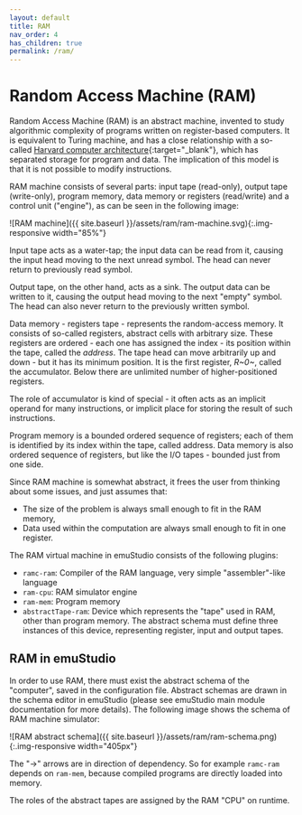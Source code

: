 ```yaml
---
layout: default
title: RAM
nav_order: 4
has_children: true
permalink: /ram/
---
```


# Random Access Machine (RAM)

Random Access Machine (RAM) is an abstract machine, invented to study algorithmic complexity of programs written on register-based computers. It is equivalent to Turing machine, and has a close relationship with a so-called [Harvard computer architecture][harvard]{:target="_blank"}, which has separated storage for program and data. The implication of this model is that it is not possible to modify instructions.

RAM machine consists of several parts: input tape (read-only), output tape (write-only), program memory,
data memory or registers (read/write) and a control unit ("engine"), as can be seen in the following image:

![RAM machine]({{ site.baseurl }}/assets/ram/ram-machine.svg){:.img-responsive width="85%"}

Input tape acts as a water-tap; the input data can be read from it, causing the input head moving to the next unread symbol. The head can never return to previously read symbol.

Output tape, on the other hand, acts as a sink. The output data can be written to it, causing the output head moving to the next "empty" symbol. The head can also never return to the previously written symbol.

Data memory - registers tape - represents the random-access memory. It consists of so-called registers, abstract cells with arbitrary size. These registers are ordered - each one has assigned the index - its position within the tape, called the _address_. The tape head can move arbitrarily up and down - but it has its minimum position. It is the first register, _R~0~_, called the accumulator. Below there are unlimited number of higher-positioned registers.

The role of accumulator is kind of special - it often acts as an implicit operand for many instructions, or implicit place for storing the result of such instructions.

Program memory is a bounded ordered sequence of registers; each of them is identified by its index within the tape, called address. Data memory is also ordered sequence of registers, but like the I/O tapes - bounded just from one side.

Since RAM machine is somewhat abstract, it frees the user from thinking about some issues, and just assumes that:

- The size of the problem is always small enough to fit in the RAM memory,
- Data used within the computation are always small enough to fit in one register.

The RAM virtual machine in emuStudio consists of the following plugins:

- `ramc-ram`: Compiler of the RAM language, very simple "assembler"-like language
- `ram-cpu`: RAM simulator engine
- `ram-mem`: Program memory
- `abstractTape-ram`: Device which represents the "tape" used in RAM, other than program memory. The abstract schema
                      must define three instances of this device, representing register, input and output tapes.

## RAM in emuStudio

In order to use RAM, there must exist the abstract schema of the "computer", saved in the configuration file. Abstract schemas are drawn in the schema editor in emuStudio (please see emuStudio main module documentation for more details). The following image shows the schema of RAM machine simulator:

![RAM abstract schema]({{ site.baseurl }}/assets/ram/ram-schema.png){:.img-responsive width="405px"}

The "->" arrows are in direction of dependency. So for example `ramc-ram` depends on `ram-mem`, because compiled programs are directly loaded into memory.

The roles of the abstract tapes are assigned by the RAM "CPU" on runtime.


[harvard]: https://en.wikipedia.org/wiki/Harvard_architecture
[vonneumann]: https://en.wikipedia.org/wiki/Von_Neumann_architecture
